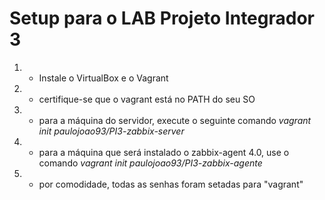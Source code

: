 # Setup para o LAB Projeto Integrador 3

1. - Instale o VirtualBox e o Vagrant
2. - certifique-se que o vagrant está no PATH do seu SO
3. - para a máquina do servidor, execute o seguinte comando *vagrant init paulojoao93/PI3-zabbix-server*
4. - para a máquina que será instalado o zabbix-agent 4.0, use o comando *vagrant init paulojoao93/PI3-zabbix-agente* 
5. - por comodidade, todas as senhas foram setadas para "vagrant"
